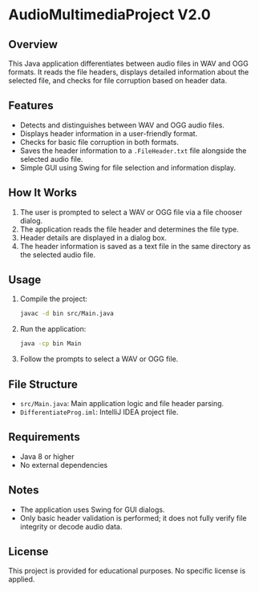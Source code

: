 # AudioMultimediaProject V2.0

## Overview
This Java application differentiates between audio files in WAV and OGG formats. It reads the file headers, displays detailed information about the selected file, and checks for file corruption based on header data.

## Features
- Detects and distinguishes between WAV and OGG audio files.
- Displays header information in a user-friendly format.
- Checks for basic file corruption in both formats.
- Saves the header information to a `.FileHeader.txt` file alongside the selected audio file.
- Simple GUI using Swing for file selection and information display.

## How It Works
1. The user is prompted to select a WAV or OGG file via a file chooser dialog.
2. The application reads the file header and determines the file type.
3. Header details are displayed in a dialog box.
4. The header information is saved as a text file in the same directory as the selected audio file.

## Usage
1. Compile the project:
   ```sh
   javac -d bin src/Main.java
   ```
2. Run the application:
   ```sh
   java -cp bin Main
   ```
3. Follow the prompts to select a WAV or OGG file.

## File Structure
- `src/Main.java`: Main application logic and file header parsing.
- `DifferentiateProg.iml`: IntelliJ IDEA project file.

## Requirements
- Java 8 or higher
- No external dependencies

## Notes
- The application uses Swing for GUI dialogs.
- Only basic header validation is performed; it does not fully verify file integrity or decode audio data.

## License
This project is provided for educational purposes. No specific license is applied.
